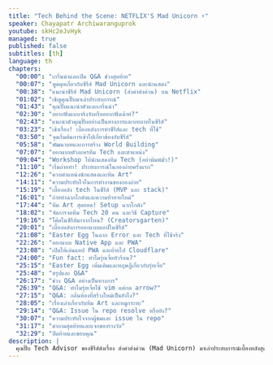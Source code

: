 ```yaml
---
title: "Tech Behind the Scene: NETFLIX'S Mad Unicorn ⚡"
speaker: Chayapatr Archiwaranguprok
youtube: skHc2eJvHyk
managed: true
published: false
subtitles: [th]
language: th
chapters:
  "00:00": "เกริ่นนำและเปิด Q&A ช่วงสุดท้าย"
  "00:07": "พูดคุยเกี่ยวกับซีรีส์ Mad Unicorn และนักแสดง"
  "00:38": "แนะนำซีรีส์ Mad Unicorn (ส่งคำส่งด่วน) บน Netflix"
  "01:02": "เชิญคุณปั๊บมาเล่าประสบการณ์"
  "01:43": "คุณปั๊บแนะนำตัวและเกริ่นนำ"
  "02:30": "อยากฟังแบบจริงจังหรืออยากฟังเม้าท์?"
  "02:43": "แนะนำตัวคุณปั๊บอย่างเป็นทางการและบทบาทในซีรีส์"
  "03:23": "เข้าเรื่อง! เบื้องหลังการทำซีรีส์และ tech ที่ใช้"
  "03:50": "จุดเริ่มต้นการเข้าไปเกี่ยวข้องกับซีรีส์"
  "05:58": "พัฒนาบทและการสร้าง World Building"
  "07:07": "ออกแบบตัวละครทีม Tech และตำแหน่ง"
  "09:04": "Workshop ให้นักแสดงทีม Tech (อย่าพิมพ์มั่ว!)"
  "11:10": "เริ่มถ่ายทำ! ประสบการณ์ในกองถ่ายครั้งแรก"
  "12:26": "ควบตำแหน่งนักแสดงและทีม Art"
  "14:11": "ความประทับใจในการทำงานของกองถ่าย"
  "15:19": "เบื้องหลัง tech ในซีรีส์ (MVP และ stack)"
  "16:01": "ถ่ายทำฉากโกดังและความท้าทายใหม่"
  "17:44": "ทีม Art สุดยอด! Setup ฉากโกดัง"
  "18:02": "จัดการจอทีม Tech 20 คน และวิธี Capture"
  "19:16": "โค้ดในซีรีส์มาจากไหน? (Creatorsgarten)"
  "20:01": "เบื้องหลังการออกแบบแอปในซีรีส์"
  "21:08": "Easter Egg ในฉาก Error และ Tech ที่ใช้จริง"
  "22:26": "ออกแบบ Native App และ PWA"
  "23:08": "เปิดให้เล่นแอป PWA และย้ายไป Cloudflare"
  "24:00": "Fun fact: ทำไมรุ่ยเจี๋ยหัวร้อน?"
  "25:15": "Easter Egg เพิ่มเติมและทฤษฎีเกี่ยวกับรุ่ยเจี๋ย"
  "25:48": "สรุปและ Q&A"
  "26:17": "ช่วง Q&A อย่างเป็นทางการ"
  "26:39": "Q&A: ทำไมรุ่ยเจี๋ยใช้ vim แต่กด arrow?"
  "27:15": "Q&A: กลิ่นห้องที่สร้างใหม่เป็นยังไง?"
  "28:05": "เรื่องเล่าเกี่ยวกับทีม Art และหมูกระทะ"
  "29:14": "Q&A: Issue ใน repo resolve หรือยัง?"
  "30:07": "ความประทับใจจากผู้ชมและ issue ใน repo"
  "31:17": "คำถามสุดท้ายและแจกของรางวัล"
  "32:29": "ปิดท้ายและขอบคุณ"
description: |
  คุณปั๊บ Tech Advisor ของซีรีส์ดังเรื่อง ส่งคำส่งด่วน (Mad Unicorn) มาเล่าประสบการณ์เบื้องหลังสุดฮาในการทำงานร่วมกับทีมผู้สร้าง  ฟังเรื่องราวการเข้าไปเป็นที่ปรึกษาทางเทคนิคให้กับซีรีส์  ตั้งแต่การสร้างโลกของทีม dev  การออกแบบหน้าจอและโค้ดที่ปรากฏในเรื่อง  ไปจนถึงการ workshop ให้นักแสดงที่ไม่มีพื้นฐานด้านเทคมาก่อน  รวมถึงเรื่องราวสนุกๆ ในกองถ่าย  และ easter egg ที่ซ่อนอยู่ในซีรีส์ที่คุณอาจไม่เคยสังเกต  มาร่วมฟังเรื่องราวการทำงานสุดบันเทิงที่ผสมผสานระหว่างโลกของเทคโนโลยีและวงการบันเทิงได้ในวิดีโอนี้
---
```

